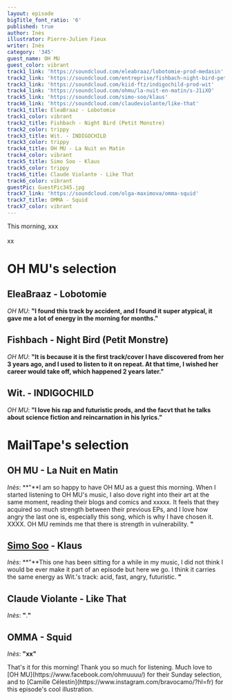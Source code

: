 ```yaml
---
layout: episode
bigTitle_font_ratio: '6'
published: true
author: Inès
illustrator: Pierre-Julien Fieux
writer: Inès
category: '345'
guest_name: OH MU
guest_color: vibrant
track1_link: 'https://soundcloud.com/eleabraaz/lobotomie-prod-medasin'
track2_link: 'https://soundcloud.com/entreprise/fishbach-night-bird-petit-monstre-1'
track3_link: 'https://soundcloud.com/kiid-ftz/indigochild-prod-wit'
track4_link: 'https://soundcloud.com/ohmu/la-nuit-en-matin/s-J1iXO'
track5_link: 'https://soundcloud.com/simo-soo/klaus'
track6_link: 'https://soundcloud.com/claudeviolante/like-that'
track1_title: EleaBraaz - Lobotomie
track1_color: vibrant
track2_title: Fishbach - Night Bird (Petit Monstre)
track2_color: trippy
track3_title: Wit. - INDIGOCHILD
track3_color: trippy
track4_title: OH MU - La Nuit en Matin
track4_color: vibrant
track5_title: Simo Soo - Klaus
track5_color: trippy
track6_title: Claude Violante - Like That
track6_color: vibrant
guestPic: GuestPic345.jpg
track7_link: 'https://soundcloud.com/olga-maximova/omma-squid'
track7_title: OMMA - Squid
track7_color: vibrant
---
```

<p id="introduction">This morning, xxx
<br><br>
xx  
</p>

 
# OH MU's selection

## EleaBraaz - Lobotomie
_OH MU_: **"**I found this track by accident, and I found it super atypical, it gave me a lot of energy in the morning for months.**"**

## Fishbach - Night Bird (Petit Monstre)
_OH MU_: **"**It is because it is the first track/cover I have discovered from her 3 years ago, and I used to listen to it on repeat. At that time, I wished her career would take off, which happened 2 years later.**"**

## Wit. - INDIGOCHILD
_OH MU_: **"**I love his rap and futuristic prods, and the facvt that he talks about science fiction and reincarnation in his lyrics.**"** 


# MailTape's selection

## OH MU - La Nuit en Matin 
_Inès_: **"**I am so happy to have OH MU as a guest this morning. When I started listening to OH MU's music, I also dove right into their art at the same moment, reading their blogs and comics and xxxxx. It feels that they acquired so much strength between their previous EPs, and I love how angry the last one is, especially this song, which is why I have chosen it. XXXX.  OH MU reminds me that there is strength in vulnerability. **"**

## [Simo Soo](https://www.facebook.com/simosoo/) - Klaus 
_Inès_: **"**This one has been sitting for a while in my music, I did not think I would be ever make it part of an episode but here we go. I think it carries the same energy as Wit.'s track: acid, fast, angry, futuristic. **"**

## Claude Violante - Like That
_Inès_: **"**.**"**

## OMMA - Squid
_Inès_: **"**xx**"**


<p id="outroduction">That's it for this morning! Thank you so much for listening. Much love to [OH MU](https://www.facebook.com/ohmuuuu/) for their Sunday selection, and to [Camille Célestin](https://www.instagram.com/bravocamo/?hl=fr) for this episode's cool illustration.</p>
